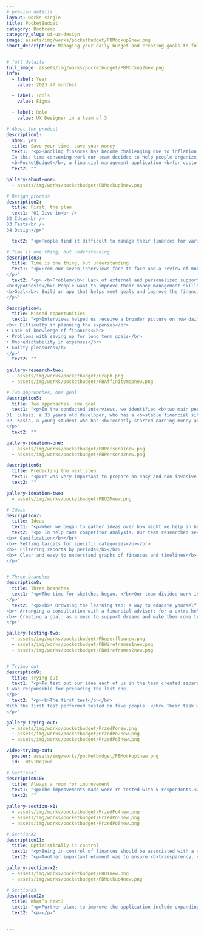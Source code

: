 ```yaml
---
# preview details
layout: works-single
title: PocketBudget
category: Bootcamp
category_slug: ui-ux-design
image: assets/img/works/pocketbudget/PBMockup2new.png
short_description: Managing your daily budget and creating goals to fulfill your dreams


# full details
full_image: assets/img/works/pocketbudget/PBMockup2new.png
info:
  - label: Year
    value: 2023 (7 months)

  - label: Tools
    value: Figma

  - label: Role
    value: UX Designer in a team of 3

# About the product
description1:
  show: yes
  title: Save your time, save your money
  text1: "<p>Handling finances has become challenging due to inflation. </br>
  In this time-consuming work our team decided to help people organize their budget better. </br></br>
  <b>PocketBudget</b>, a financial management application <b>for customers who have difficulty controlling their budget and want to improve it.</b> </p>"
  text2: ""

gallery-about-one:
  - assets/img/works/pocketbudget/PBMockup3new.png

# Design process
description2:
  title: First, the plan
  text1: "01 Dive in<br />
02 Ideas<br />
03 Tests<br />
04 Design</p>"

  text2: "<p>People find it difficult to manage their finances for various reasons. </br> Many of them arise from the fact that it’s a time-consuming process and pretty monotonous. </br> Not everyone wants to sit down quietly every month and write down all expenses and incomes in an Excel sheet table. </br></p>"

# Time is one thing, but understanding
description3:
  title: Time is one thing, but understanding
  text1: "<p>From our seven interviews face to face and a review of money saving and tracking applications, we concluded that people don’t know where to get knowledge from when it comes to better understanding of their finances.</br> The applications we analyzed didn’t offer user support, nor did they provide education on this topic. </br></br>This led us to form the basis of our hypothesis.
</p>"
  text2: "<p> <b>Problem</b>: Lack of external and personalized support from financial applications.</br></br>
<b>Hypothesis</b>: People want to improve their money management skills and understand money management better.</br></br>
<b>Goal</b>: Build an app that helps meet goals and improve the financial management process while educating the user.
</p>"

description4:
  title: Missed opportunities
  text1: "<p>Interviews helped us receive a broader picture on how daily management of finances looks like.</br> Our main goal was to understand what problems were encountered, </br> what influenced the daily choices and what would help us all be more content with our budget.</br></br> The response was strikingly similar from a person to a person interviewed. </br> Results of the interviews showed that main cause of dissatisfaction were:</br></br>
<b>• Difficulty in planning the expenses</br>
• Lack of knowledge of finances</br>
• Problems with saving up for long term goals</br>
• Unpredictability in expenses</br>
• Guilty pleasures</b>
</p>"
  text2: ""
  
gallery-research-two:
  - assets/img/works/pocketbudget/Graph.png
  - assets/img/works/pocketbudget/PBAffinitymapnew.png

# Two approaches, one goal
description5:
  title: Two approaches, one goal
  text1: "<p>In the conducted interviews, we identified <b>two main personas</b>.</br></br>
01. Łukasz, a 33 years old developer, who has a <b>stable financial situation</b> and is interested in <b>optimizing their budget management.</b></br></br>
02. Kasia, a young student who has <b>recently started earning money and has little financial awareness or discipline</b>. However, is willing to save money regularly.
</p>"
  text2: ""

gallery-ideation-one:
  - assets/img/works/pocketbudget/PBPersona1new.png 
  - assets/img/works/pocketbudget/PBPersona2new.png

description6:
  title: Predicting the next step
  text1: "<p>It was very important to prepare an easy and non invasive way to encourage trying a new way of balancing finances.</br></br> In a User Journey Map our team envisaged a path of app download, setup, use and loyalty.</br> We tried to find the points at which something could go wrong and find optimal solutions such as minimising user control and being able to individualize information in terms of user preferences. In order to trust an application more,</br> our team minimazed required input on personal information since no one is likely to give away too many private details. </p>"
  text2: ""

gallery-ideation-two:
  - assets/img/works/pocketbudget/PBUJMnew.png

# Ideas
description7:
  title: Ideas
  text1: "<p>When we began to gather ideas over how might we help in having more control over finances, we found many new, interesting ideas that would not only create solutions for the analytics of incomes and expenses in the application, but also develop the educational and supportive side of it. </p>"
  text2: "<p> In help came competitor analysis. Our team researched seven applications whose <b>main function was to control and analyze expenses</b>.</br> We identified few the most important and useful ideas, which help staying on track in an engaging way, such as: </br></br>
<b>• Gamification</b></br>
<b>• Setting targets for specific categories</b></br>
<b>• Filtering reports by periods</b></br>
<b>• Clear and easy to understand graphs of finances and timelines</b>
</p>"


# Three branches
description8:
  title: Three branches
  text1: "<p>The time for sketches began. </br>Our team divided work into three key branches of solutions.</br> With that we created the main user flow, including registration, configuration and entry of basic parameters and most importantly, three main paths <b>as means to provide a broad horizon for the user in strengthening his knowledge and control over finances</b>:
</p>"
  text2: "<p><b>• Browsing the learning tab: a way to educate yourself in fun, engaging way</b></br>
<b>• Arranging a consultation with a financial adviser: for a extra help from professionals </b></br>
<b>• Creating a goal: as a mean to support dreams and make them come true</b></br>
</p>"

gallery-testing-two:
  - assets/img/works/pocketbudget/Pbuserflownew.png 
  - assets/img/works/pocketbudget/PBWireframes1new.png 
  - assets/img/works/pocketbudget/PBWireframes2new.png


# Trying out
description9:
  title: Trying out
  text1: "<p>To test out our idea each of us in the team created separate wireframes for the three main functionalities:</br> browsing <b>through education tab, making an appointment with financial consultant and creating a goal.</b></br></br>
I was responsible for preparing the last one.
</p>"
  text2: "<p><b>The first test</b></br>
With the first test performed tested on five people. </br> Their task was to:</br></br> <b>1. Make an appointment with a financial consultant</br> 2. Browse the knowledge tab and take a quiz</br> 3. Create a saving up goal.</b></br></br> During the test many issues emerged that were not clear to the users, they gave us many ideas and solutions.</p></br> Many of these were duplicated and gave us ideas for improvements. Some of the changes include: creating separate icon for goal making, correcting readibility, improving the flow of a goal making proccess. 
</p>"

gallery-trying-out:
  - assets/img/works/pocketbudget/PrzedPonew.png 
  - assets/img/works/pocketbudget/PrzedPo2new.png 
  - assets/img/works/pocketbudget/PrzedPo3new.png

video-trying-out:
  poster: assets/img/works/pocketbudget/PBMockup1new.png
  id: -Wtv10oQxus

# SectionX1
description10:
  title: Always a room for improvement
  text1: "<p>The improvements made were re-tested with 5 respondents.</br> After the second round of testing, we prepared a short list of suggested changes,</br> including the addition of personalised advice, new step, simplifying the language of interface.</p>"
  text2: ""

gallery-section-x1:
  - assets/img/works/pocketbudget/PrzedPo4new.png 
  - assets/img/works/pocketbudget/PrzedPo5new.png 
  - assets/img/works/pocketbudget/PrzedPo6new.png

# SectionX2
description11:
  title: Optimistically in control 
  text1: "<p>Being in control of finances should be associated with a <b>strong but optimistic</b> approach.</br> We wanted PocketBudget to create a sense of both independence and trust.</p>"
  text2: "<p>Another important element was to ensure <b>transparency, cleanliness and a modernist look</b> for easy day-to-day financial management.</p>"

gallery-section-x2:
  - assets/img/works/pocketbudget/PBUInew.png 
  - assets/img/works/pocketbudget/PBMockup4new.png

# SectionX3
description12:
  title: What’s next?
  text1: "<p>Further plans to improve the application include expanding the package of long-term plans to include family members or friends, further developing the avatar function using AI and enriching the tab with educational content.</p>"
  text2: "<p></p>"

    
---
```

